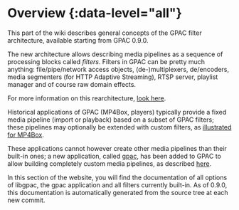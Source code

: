 
# Overview {:data-level="all"}

This part of the wiki describes general concepts of the GPAC filter architecture, available starting from GPAC 0.9.0.

The new architecture allows describing media pipelines as a sequence of processing blocks called *filters*. Filters in GPAC can be pretty much anything: file/pipe/network access objects, (de-)multiplexers, de/encoders, media segmenters (for HTTP Adaptive Streaming), RTSP server, playlist manager and of course raw domain effects.

For more information on this rearchitecture, [look here](Rearchitecture).

Historical applications of GPAC (MP4Box, players) typically provide a fixed media pipeline (import or playback) based on a subset of GPAC filters; these pipelines may optionally be extended with custom filters, as [illustrated for MP4Box](mp4box-filters).

These applications cannot however create other media pipelines than their built-in ones; a new application, called [gpac](gpac_general), has been added to GPAC to allow building completely custom media pipelines, as described [here](filters_general).
 
In this section of the website, you will find the documentation of all options of libgpac, the gpac application and all filters currently built-in. As of 0.9.0, this documentation is automatically generated from the source tree at each new commit.
